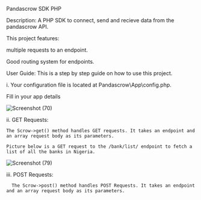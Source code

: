 Pandascrow SDK PHP

Description:
A PHP SDK to connect, send and recieve data from the pandascrow API.
 
This project features:

multiple requests to an endpoint.

Good routing system for endpoints.

User Guide:
This is a step by step guide on how to use this project.

i. Your configuration file is located at Pandascrow\App\config.php.

   Fill in your app details

   
   ![Screenshot (70)](https://github.com/bofa26/pandascrow-php-sdk/assets/127630429/caf8f16e-9306-409b-9acd-2997b0d5110b)

ii. GET Requests:

    The Scrow->get() method handles GET requests. It takes an endpoint and an array request body as its parameters.
    
    Picture below is a GET request to the /bank/list/ endpoint to fetch a list of all the banks in Nigeria.    
   
   ![Screenshot (79)](https://github.com/bofa26/pandascrow-php-sdk/assets/127630429/0c1b9898-3275-4d53-9135-35374ebf0e0d)



iii. POST Requests:

      The Scrow->post() method handles POST Requests. It takes an endpoint and an array request body as its parameters.

       
